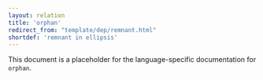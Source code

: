 ```yaml
---
layout: relation
title: 'orphan'
redirect_from: "template/dep/remnant.html"
shortdef: 'remnant in ellipsis'
---
```


This document is a placeholder for the language-specific documentation
for `orphan`.
